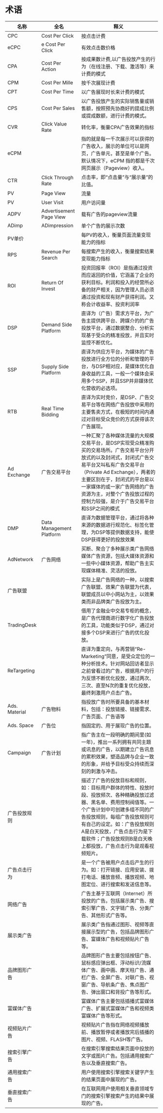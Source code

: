 # 术语

| 名称       | 全名           | 释义 |
| --- |---| ---|
|CPC|Cost Per Click|按点击计费|
|eCPC|e Cost Per Click|有效点击数价格|
|CPA|Cost Per Action|按成果数计费,以广告投放产生的行为（在线注册、下载、激活等）来计费的模式|
|CPM|Cost Per Mille|按千次展现计费|
|CPT|Cost Per Time|以广告展现时长来计费的模式|
|CPS|Cost Per Sales|以广告投放产生的实际销售量或销售额，按照预先协商好的提成比例或提成数额，进行计费的模式。|
|CVR|Click Value Rate|转化率，衡量CPA广告效果的指标|
|eCPM||指的就是每一千次展示可以获得的广告收入，展示的单位可以是网页，广告单元，甚至是单个广告。默认情况下，eCPM 指的都是千次网页展示（Pageview）收入。|
|CTR|Click Through Rate|点击率，即“点击量”与“展示量”的比值。|
|PV|Page View|流量|
|PV|User Visit|用户访问量|
|ADPV|Advertisement Page View|载有广告的pageview流量|
|ADimp|ADimpression|单个广告的展示次数|
|PV单价||每PV的收入，衡量页面流量变现能力的指标|
|RPS|Revenue Per Search| 每搜索产生的收入，衡量搜索结果变现能力指标|
|ROI|Return Of Invest| 投资回报率（ROI）是指通过投资而应返回的价值，它涵盖了企业的获利目标。利润和投入的经营所必备的财产相关，因为管理人员必须通过投资和现有财产获得利润。又称会计收益率、投资利润率|
|DSP|Demand Side Platform|直译为（广告）需求方平台，为广告主提供跨平台、跨媒介的的广告投放平台，通过数据整合、分析实现基于受众的精准投放，并且实时监控不断优化。|
|SSP|Supply Side Platform|直译为供应方平台，为媒体的广告投放进行全方位的分析和管理的平台，与DSP相对应，是媒体优化自身收益的工具，一般一个媒体会采用多个SSP，并且SSP并非媒体优化营收的必选项。|
|RTB|Real Time Bidding|直译为实时竞价，是DSP、广告交易平台等在网络广告投放中采用的主要售卖方式，在极短的时间内通过对目标受众竞价的方式获得该次广告展现。|
|Ad Exchange|广告交易平台|一种汇聚了各种媒体流量的大规模交易平台，是DSP实现受众精准购买的交易场所。广告交易平台分开放式的以及封闭式，封闭式广告交易平台又叫私有广告交易平台（Private Ad Exchange），两者的主要区别在于，封闭式的平台是以一家媒体的或一家广告网络的广告资源为主，对整个广告投放过程的控制力较强，是介于广告交易平台和SSP之间的模式|
|DMP|Data Management Platform|直译为数据管理平台，通过将各种来源的数据进行规范化、标签化管理，为DSP等提供数据支持，能使DSP获得更好的投放效果|
|AdNetwork|广告网络|买断、聚合了多种展示类广告网络媒体广告资源，包括大媒体资源和一些中小媒体资源，帮助广告主实现媒体精准、灵活的投放。|
|广告联盟||实际上是广告网络的一种，以搜索广告联盟、效果广告联盟为代表，联盟成员以中小网站为主，以效果类而非品牌类广告投放为主。|
|TradingDesk||借用了金融业中交易专柜的概念，是广告代理商进行数字化广告投放的工具，功能类似于DSP，通过对接多个DSP来进行广告的优化投放。|
|ReTargeting||直译为重定向，与再营销“Re-Marketing”同意，是受众定位的一种分析技术。针对网站回访者显示之前曾看过的广告，根据用户的行为反馈不断优化投放，通过两次、三次、直至N次的重复优化投放，最终刺激用户点击广告。|
|Ads. Material|广告物料|指投放广告时所要具备的基本材料，包括：投放链接、链接需求、广告页面、广告语等|
|Ads. Space|广告位|指固定的、用于展现广告的位置。|
|Campaign|广告计划|指广告主在一段明确的期间里(如一年)，推出一系列拥有共同主题或讯息的广告，以期建立广告讯息的累积效果，塑造品牌与企业一致的形象，并给予目标受众持续而深刻的刺激与冲击。|
|广告投放规则||描述了广告的投放目标和规则，如：目标用户群体的特性、投放时段、投放频次、各种精确投放过滤器、黑名单、费用控制阀值等。一个广告计划中可创建多组不同的广告投放规则，每组广告投放规则可有自己的设定。如：广告投放规则A是白天投放，广告点击行为是下载软件；广告投放规则B是白天晚上都投放，广告点击行为是观看视频短片。|
|广告点击行为||是一个广告被用户点击后产生的行为。如：打开链接、应用安装、拨打电话、播放音频、播放视频、地图定位、进行搜索和发送信息等。|
|网络广告||广告主基于互联网（Internet）所投放的广告。包括展示类广告、搜索引擎广告、文字链广告、分类广告、其他形式广告等。|
|展示类广告||展示类广告指通过图形、视频等直接展示型的广告，包括品牌图形广告、富媒体广告和视频贴片广告等。|
|品牌图形广告||	品牌图形广告主要包括按钮广告、鼠标感应弹出框、浮动标识/流媒体广告、画中画、摩天柱广告、通栏广告、全屏广告、对联广告、视窗广告、导航条广告、焦点图广告、弹出窗口和背投广告等形式。|
|富媒体广告||富媒体广告主要包括插播式富媒体广告、扩展式富媒体广告和视频类富媒体广告等形式。|
|视频贴片广告||视频贴片广告指在网络视频播放前、播放暂停或者播放完后插播的图片、视频、FLASH等广告。|
|搜索引擎广告||在搜索引擎搜索结果页面中投放的文字或图片广告。包括通用搜索广告以及垂直搜索广告。|
|通用搜索广告||用户使用搜索引擎搜索关键字产生的结果页面中展现的广告。|
|垂直搜索广告||在互联网用户使用相关垂直领域专门的搜索引擎搜索产生的结果中展现的广告。|

